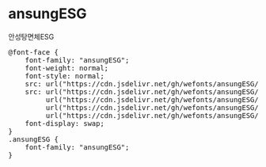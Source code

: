 # ansungESG
안성탕면체ESG

<pre>
@font-face {
    font-family: "ansungESG";
    font-weight: normal;
    font-style: normal;
    src: url("https://cdn.jsdelivr.net/gh/wefonts/ansungESG/ansungESG.eot");
    src: url("https://cdn.jsdelivr.net/gh/wefonts/ansungESG/ansungESG.eot?#iefix") format("embedded-opentype"),
         url("https://cdn.jsdelivr.net/gh/wefonts/ansungESG/ansungESG.woff2") format("woff2"),
         url("https://cdn.jsdelivr.net/gh/wefonts/ansungESG/ansungESG.woff") format("woff"),
         url("https://cdn.jsdelivr.net/gh/wefonts/ansungESG/ansungESG.ttf") format("truetype");
    font-display: swap;
}
.ansungESG {
    font-family: "ansungESG";
}
</pre>
